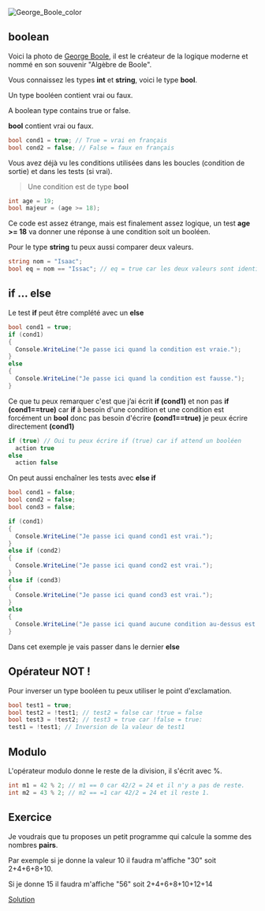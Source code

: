 ![George_Boole_color](https://user-images.githubusercontent.com/802089/180206933-cf7937ea-0369-4442-85c3-80bf18657c25.jpg)

## boolean

Voici la photo de [George Boole](https://fr.wikipedia.org/wiki/George_Boole), il est le créateur de la logique moderne et nommé en son souvenir "Algèbre de Boole".

Vous connaissez les types **int** et **string**, voici le type **bool**.

Un type booléen contient vrai ou faux.

A boolean type contains true or false.

**bool** contient vrai ou faux.

```C#
bool cond1 = true; // True = vrai en français
bool cond2 = false; // False = faux en français
```

Vous avez déjà vu les conditions utilisées dans les boucles (condition de sortie) et dans les tests (si vrai).

> Une condition est de type **bool**

```C#
int age = 19;
bool majeur = (age >= 18);
```

Ce code est assez étrange, mais est finalement assez logique, un test **age >= 18** va donner une réponse à une condition soit un booléen.

Pour le type **string** tu peux aussi comparer deux valeurs.

```C#
string nom = "Isaac";
bool eq = nom == "Issac"; // eq = true car les deux valeurs sont identiques
```

## if ... else

Le test **if** peut être complété avec un **else**

```C#
bool cond1 = true;
if (cond1)
{
  Console.WriteLine("Je passe ici quand la condition est vraie.");
}
else
{
  Console.WriteLine("Je passe ici quand la condition est fausse.");
}
```

Ce que tu peux remarquer c'est que j’ai écrit **if (cond1)** et non pas **if (cond1==true)** car **if** à besoin d'une condition et une condition est forcément un **bool** donc pas besoin d'écrire **(cond1==true)** je peux écrire directement **(cond1)**

```C#
if (true) // Oui tu peux écrire if (true) car if attend un booléen
  action true
else
  action false
```


On peut aussi enchaîner les tests avec **else if**

```C#
bool cond1 = false;
bool cond2 = false;
bool cond3 = false;

if (cond1)
{
  Console.WriteLine("Je passe ici quand cond1 est vrai.");
}
else if (cond2)
{
  Console.WriteLine("Je passe ici quand cond2 est vrai.");
}
else if (cond3)
{
  Console.WriteLine("Je passe ici quand cond3 est vrai.");
}
else
{
  Console.WriteLine("Je passe ici quand aucune condition au-dessus est vraie.");
}
```

Dans cet exemple je vais passer dans le dernier **else**

## Opérateur NOT !

Pour inverser un type booléen tu peux utiliser le point d'exclamation.

```C#
bool test1 = true;
bool test2 = !test1; // test2 = false car !true = false
bool test3 = !test2; // test3 = true car !false = true:
test1 = !test1; // Inversion de la valeur de test1
```

## Modulo

L'opérateur modulo donne le reste de la division, il s'écrit avec %.

```C#
int m1 = 42 % 2; // m1 == 0 car 42/2 = 24 et il n'y a pas de reste.
int m2 = 43 % 2; // m2 == =1 car 42/2 = 24 et il reste 1.
```

## Exercice

Je voudrais que tu proposes un petit programme qui calcule la somme des nombres **pairs**. 

Par exemple si je donne la valeur 10 il faudra m'affiche "30" soit 2+4+6+8+10.

Si je donne 15 il faudra m'affiche "56" soit 2+4+6+8+10+12+14

[Solution](05_01_TP.md)
